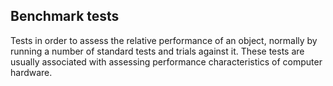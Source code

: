 ## Benchmark tests
Tests in order to assess the relative performance of an object, normally by running a number of standard tests and trials against it.
These tests are usually associated with assessing performance characteristics of computer hardware.
